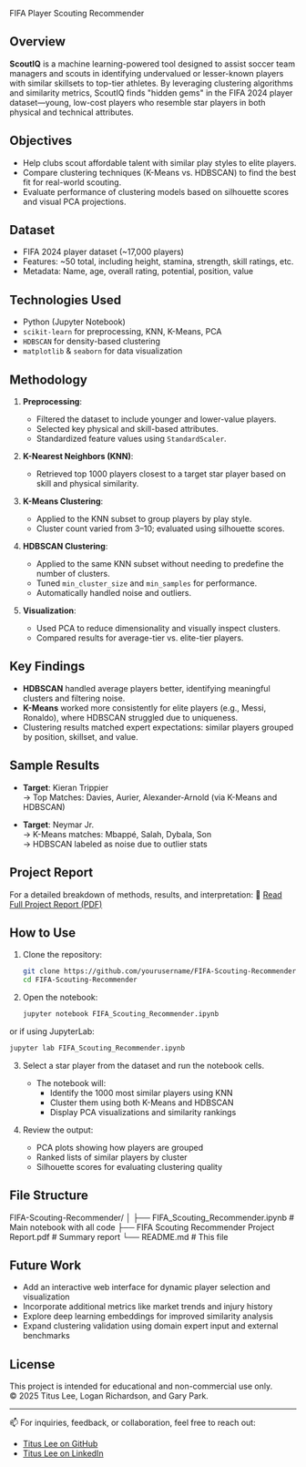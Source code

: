 FIFA Player Scouting Recommender

## Overview

**ScoutIQ** is a machine learning-powered tool designed to assist soccer team managers and scouts in identifying undervalued or lesser-known players with similar skillsets to top-tier athletes. By leveraging clustering algorithms and similarity metrics, ScoutIQ finds "hidden gems" in the FIFA 2024 player dataset—young, low-cost players who resemble star players in both physical and technical attributes.

## Objectives

- Help clubs scout affordable talent with similar play styles to elite players.
- Compare clustering techniques (K-Means vs. HDBSCAN) to find the best fit for real-world scouting.
- Evaluate performance of clustering models based on silhouette scores and visual PCA projections.

## Dataset

- FIFA 2024 player dataset (~17,000 players)
- Features: ~50 total, including height, stamina, strength, skill ratings, etc.
- Metadata: Name, age, overall rating, potential, position, value

## Technologies Used

- Python (Jupyter Notebook)
- `scikit-learn` for preprocessing, KNN, K-Means, PCA
- `HDBSCAN` for density-based clustering
- `matplotlib` & `seaborn` for data visualization

## Methodology

1. **Preprocessing**:
   - Filtered the dataset to include younger and lower-value players.
   - Selected key physical and skill-based attributes.
   - Standardized feature values using `StandardScaler`.

2. **K-Nearest Neighbors (KNN)**:
   - Retrieved top 1000 players closest to a target star player based on skill and physical similarity.

3. **K-Means Clustering**:
   - Applied to the KNN subset to group players by play style.
   - Cluster count varied from 3–10; evaluated using silhouette scores.

4. **HDBSCAN Clustering**:
   - Applied to the same KNN subset without needing to predefine the number of clusters.
   - Tuned `min_cluster_size` and `min_samples` for performance.
   - Automatically handled noise and outliers.

5. **Visualization**:
   - Used PCA to reduce dimensionality and visually inspect clusters.
   - Compared results for average-tier vs. elite-tier players.

## Key Findings

- **HDBSCAN** handled average players better, identifying meaningful clusters and filtering noise.
- **K-Means** worked more consistently for elite players (e.g., Messi, Ronaldo), where HDBSCAN struggled due to uniqueness.
- Clustering results matched expert expectations: similar players grouped by position, skillset, and value.

## Sample Results

- **Target**: Kieran Trippier  
  → Top Matches: Davies, Aurier, Alexander-Arnold (via K-Means and HDBSCAN)

- **Target**: Neymar Jr.  
  → K-Means matches: Mbappé, Salah, Dybala, Son  
  → HDBSCAN labeled as noise due to outlier stats

## Project Report

For a detailed breakdown of methods, results, and interpretation:
📄 [Read Full Project Report (PDF)](./FIFA%20Scouting%20Recommender%20Project%20Report.pdf)

## How to Use

1. Clone the repository:
   ```bash
   git clone https://github.com/yourusername/FIFA-Scouting-Recommender.git
   cd FIFA-Scouting-Recommender
   ```
2. Open the notebook:
   ```bash
   jupyter notebook FIFA_Scouting_Recommender.ipynb
   ```
or if using JupyterLab:
  ```bash
  jupyter lab FIFA_Scouting_Recommender.ipynb
  ```
3. Select a star player from the dataset and run the notebook cells.
   - The notebook will:
     - Identify the 1000 most similar players using KNN
     - Cluster them using both K-Means and HDBSCAN
     - Display PCA visualizations and similarity rankings

4. Review the output:
   - PCA plots showing how players are grouped
   - Ranked lists of similar players by cluster
   - Silhouette scores for evaluating clustering quality

## File Structure

FIFA-Scouting-Recommender/
│
├── FIFA_Scouting_Recommender.ipynb             # Main notebook with all code
├── FIFA Scouting Recommender Project Report.pdf  # Summary report
└── README.md                                   # This file


## Future Work

- Add an interactive web interface for dynamic player selection and visualization
- Incorporate additional metrics like market trends and injury history
- Explore deep learning embeddings for improved similarity analysis
- Expand clustering validation using domain expert input and external benchmarks

## License

This project is intended for educational and non-commercial use only.  
© 2025 Titus Lee, Logan Richardson, and Gary Park.

---

📫 For inquiries, feedback, or collaboration, feel free to reach out:  
- [Titus Lee on GitHub](https://github.com/titushyunkyu)  
- [Titus Lee on LinkedIn](https://www.linkedin.com/in/titushyunkyu)
